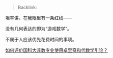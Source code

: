 > Backlink: 

坦率讲，在我眼里有一条红线——  
  
没有几何表达的即为“游戏数学”。  
  
不属于人应该优先花费时间的事项。  

[如何评价国科大非数专业使用卓里奇和代数学引论？](https://www.zhihu.com/question/41774288/answer/1755824108)
